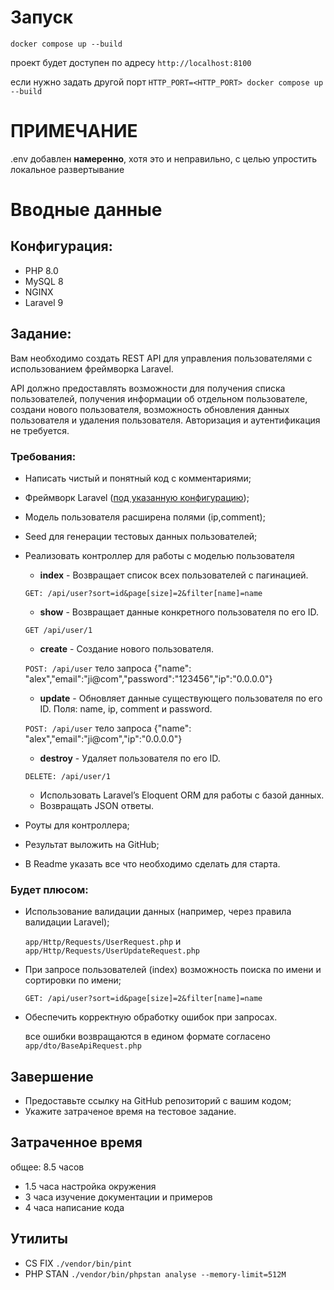 # Запуск

`docker compose up --build`

проект будет доступен по адресу `http://localhost:8100`


если нужно задать другой порт `HTTP_PORT=<HTTP_PORT> docker compose up --build`

# ПРИМЕЧАНИЕ

.env добавлен **намеренно**, хотя это и неправильно, с целью упростить локальное развертывание 

# Вводные данные

## Конфигурация:

- PHP 8.0
- MySQL 8
- NGINX
- Laravel 9

## Задание:

Вам необходимо создать REST API для управления пользователями с использованием фреймворка Laravel.

API должно предоставлять возможности для получения списка пользователей, получения информации об отдельном пользователе,
создани нового пользователя, возможность обновления данных пользователя и удаления пользователя.
Авторизация и аутентификация не требуется.

### Требования:

- Написать чистый и понятный код с комментариями;
- Фреймворк Laravel (<ins>под указанную конфигурацию</ins>);
- Модель пользователя расширена полями (ip,comment);
- Seed для генерации тестовых данных пользователей;
- Реализовать контроллер для работы с моделью пользователя
    - **index** - Возвращает список всех пользователей с пагинацией. 

    `GET: /api/user?sort=id&page[size]=2&filter[name]=name`
    - **show** - Возвращает данные конкретного пользователя по его ID. 

    `GET /api/user/1`
    - **create** - Создание нового пользователя. 
    
    `POST: /api/user` тело запроса {"name": "alex","email":"ji@com","password":"123456","ip":"0.0.0.0"}
    - **update** - Обновляет данные существующего пользователя по его ID. Поля: name, ip, comment и password.
    
    `POST: /api/user` тело запроса {"name": "alex","email":"ji@com","ip":"0.0.0.0"}
  
    - **destroy** - Удаляет пользователя по его ID.

    `DELETE: /api/user/1`

    - Использовать Laravel’s Eloquent ORM для работы с базой данных.
    - Возвращать JSON ответы. 
- Роуты для контроллера;
- Результат выложить на GitHub;
- В Readme указать все что необходимо сделать для старта.

### Будет плюсом:

- Использование валидации данных (например, через правила валидации Laravel);
  
    `app/Http/Requests/UserRequest.php` и `app/Http/Requests/UserUpdateRequest.php`
- При запросе пользователей (index) возможность поиска по имени и сортировки по имени;
  
    `GET: /api/user?sort=id&page[size]=2&filter[name]=name`
- Обеспечить корректную обработку ошибок при запросах.

    все ошибки возвращаются в едином формате согласено `app/dto/BaseApiRequest.php`

## Завершение

- Предоставьте ссылку на GitHub репозиторий с вашим кодом;
- Укажите затраченое время на тестовое задание.

## Затраченное время

общее: 8.5 часов

- 1.5 часа настройка окружения
- 3 часа изучение документации и примеров
- 4 часа написание кода

## Утилиты
- CS FIX `./vendor/bin/pint`
- PHP STAN `./vendor/bin/phpstan analyse --memory-limit=512M`
